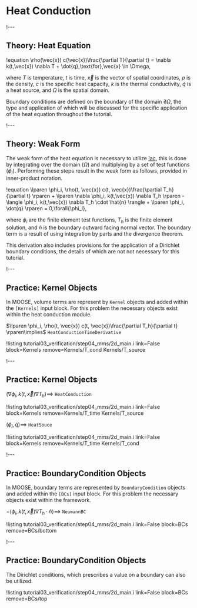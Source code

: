 # Heat Conduction

!---

## Theory: Heat Equation

!equation
\rho(\vec{x}) c(\vec{x})\frac{\partial T}{\partial t} = \nabla k(t,\vec{x}) \nabla T + \dot{q}\,\text{for}\,\vec{x} \in \Omega,

where $T$ is temperature, $t$ is time, $\vec{x}$ is the vector of spatial coordinates, $\rho$ is the
density, $c$ is the specific heat capacity, $k$ is the thermal conductivity, $\dot{q}$ is a heat source,
and $\Omega$ is the spatial domain.

Boundary conditions are defined on the boundary of the
domain $\partial \Omega$, the type and application of which will be discussed for the specific
application of the heat equation throughout the tutorial.

!---

## Theory: Weak Form

The weak form of the heat equation is necessary to utilize [!ac](FEM), this is done by integrating
over the domain ($\Omega$) and multiplying by a set of test functions ($\phi_i$). Performing these
steps result in the weak form as follows, provided in inner-product notation.


!equation
\lparen \phi_i, \rho(t, \vec{x}) c(t, \vec{x})\frac{\partial T_h}{\partial t} \rparen +
\lparen \nabla \phi_i, k(t,\vec{x}) \nabla T_h \rparen -
\langle \phi_i, k(t,\vec{x}) \nabla T_h \cdot \hat{n} \rangle +
\lparen \phi_i, \dot{q} \rparen = 0\,\forall{\phi_i},

where $\phi_i$ are the finite element test functions, $T_h$ is the finite element solution, and
$\hat{n}$ is the boundary outward facing normal vector. The boundary term is a result of using
integration by parts and the divergence theorem.

This derivation also includes provisions for the application of a Dirichlet boundary conditions,
the details of which are not not necessary for this tutorial.

!---

## Practice: Kernel Objects

In MOOSE, volume terms are represent by `Kernel` objects and added within the `[Kernels]` input
block. For this problem the necessary objects exist within the heat conduction module.

$\lparen \phi_i, \rho(t, \vec{x}) c(t, \vec{x})\frac{\partial T_h}{\partial t} \rparen\implies$ `HeatConductionTimeDerivative`

!listing tutorial03_verification/step04_mms/2d_main.i link=False block=Kernels remove=Kernels/T_cond Kernels/T_source

!---

## Practice: Kernel Objects

$\lparen \nabla \phi_i, k(t,\vec{x}) \nabla T_h \rparen\implies$ `HeatConduction`

!listing tutorial03_verification/step04_mms/2d_main.i link=False block=Kernels remove=Kernels/T_time Kernels/T_source

$\lparen \phi_i, \dot{q} \rparen\implies$ `HeatSouce`

!listing tutorial03_verification/step04_mms/2d_main.i link=False block=Kernels remove=Kernels/T_time Kernels/T_cond

!---

## Practice: BoundaryCondition Objects

In MOOSE, boundary terms are represented by `BoundaryCondition` objects and added within the `[BCs]`
input block. For this problem the necessary objects exist within the framework.


$-\langle \phi_i, k(t,\vec{x}) \nabla T_h \cdot \hat{n} \rangle\implies$ `NeumannBC`

!listing tutorial03_verification/step04_mms/2d_main.i link=False block=BCs remove=BCs/bottom

!---

## Practice: BoundaryCondition Objects

The Dirichlet conditions, which prescribes a value on a boundary can also be utilized.

!listing tutorial03_verification/step04_mms/2d_main.i link=False block=BCs remove=BCs/top
